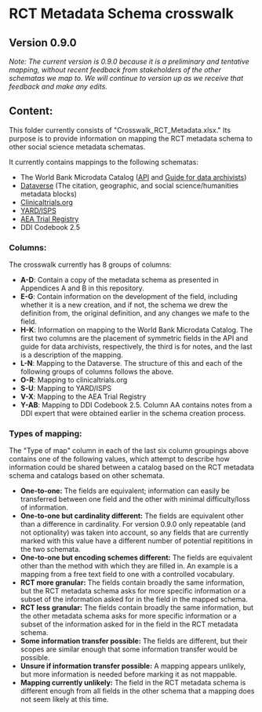 # RCT Metadata Schema crosswalk

## Version 0.9.0

*Note: The current version is 0.9.0 because it is a preliminary and tentative mapping, without recent feedback from stakeholders of the other schematas we map to. We will continue to version up as we receive that feedback and make any edits.*

## Content:

This folder currently consists of "Crosswalk_RCT_Metadata.xlsx." Its purpose is to provide information on mapping the RCT metadata schema to other social science metadata schematas. 

It currently contains mappings to the following schematas:

- The World Bank Microdata Catalog ([API](https://microdata.worldbank.org/api-documentation/catalog/index.html#operation/singleDataset) and [Guide for data archivists](https://www.google.com/url?sa=t&rct=j&q=&esrc=s&source=web&cd=&cad=rja&uact=8&ved=2ahUKEwi9taa8sI78AhVlD1kFHfXUD8cQFnoECAkQAQ&url=https%3A%2F%2Fguide-for-data-archivists.readthedocs.io%2F_%2Fdownloads%2Fen%2Flatest%2Fpdf%2F&usg=AOvVaw1KSEigq-AQDdHk86uP1qi-))
- [Dataverse](https://dataverse.harvard.edu/) (The citation, geographic, and social science/humanities metadata blocks)
- [Clinicaltrials.org](https://clinicaltrials.gov/api/gui/ref/crosswalks)
- [YARD/ISPS](https://isps.yale.edu/research/data)
- [AEA Trial Registry](https://www.socialscienceregistry.org/)
- DDI Codebook 2.5

### Columns:

The crosswalk currently has 8 groups of columns:

- **A-D**: Contain a copy of the metadata schema as presented in Appendices A and B in this repository.
- **E-G**: Contain information on the development of the field, including whether it is a new creation, and if not, the schema we drew the definition from, the original definition, and any changes we mafe to the field.
- **H-K**: Information on mapping to the World Bank Microdata Catalog. The first two columns are the placement of symmetric fields in the API and guide for data archivists, respectively, the third is for notes, and the last is a description of the mapping.
- **L-N**: Mapping to the Dataverse. The structure of this and each of the following groups of columns follows the above.
- **O-R**: Mapping to clinicaltrials.org
- **S-U**: Mapping to YARD/ISPS
- **V-X**: Mapping to the AEA Trial Registry
- **Y-AB**: Mapping to DDI Codebook 2.5. Column AA contains notes from a DDI expert that were obtained earlier in the schema creation process.

### Types of mapping:

The "Type of map" column in each of the last six column groupings above contains one of the following values, which attempt to describe how information could be shared between a catalog based on the RCT metadata schema and catalogs based on other schemata.

- **One-to-one:** The fields are equivalent; information can easily be transferred between one field and the other with minimal difficulty/loss of information.
- **One-to-one but cardinality different:** The fields are equivalent other than a difference in cardinality. For version 0.9.0 only repeatable (and not optionality) was taken into account, so any fields that are currently marked with this value have a different number of potential repititions in the two schemata.
- **One-to-one but encoding schemes different:** The fields are equivalent other than the method with which they are filled in. An example is a mapping from a free text field to one with a controlled vocabulary.
- **RCT more granular:** The fields contain broadly the same information, but the RCT metadata schema asks for more specific information or a subset of the information asked for in the field in the mapped schema.
- **RCT less granular:** The fields contain broadly the same information, but the other metadata schema asks for more specific information or a subset of the information asked for in the field in the RCT metadata schema.
- **Some information transfer possible:** The fields are different, but their scopes are similar enough that some information transfer would be possible.
- **Unsure if information transfer possible:** A mapping appears unlikely, but more information is needed before marking it as not mappable.
- **Mapping currently unlikely:** The field in the RCT metadata schema is different enough from all fields in the other schema that a mapping does not seem likely at this time.    
